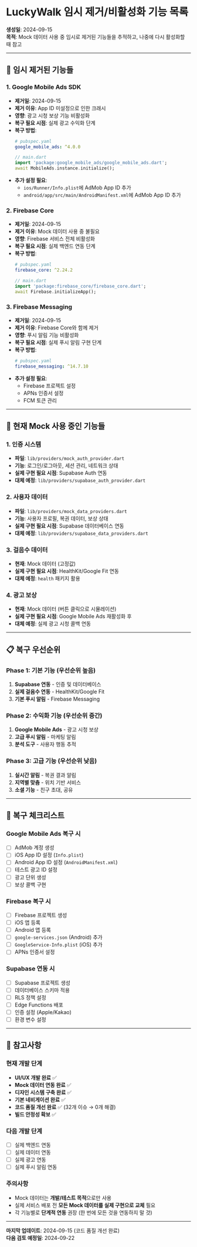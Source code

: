 # LuckyWalk 임시 제거/비활성화 기능 목록

**생성일**: 2024-09-15  
**목적**: Mock 데이터 사용 중 임시로 제거된 기능들을 추적하고, 나중에 다시 활성화할 때 참고

---

## 🚨 **임시 제거된 기능들**

### 1. **Google Mobile Ads SDK**
- **제거일**: 2024-09-15
- **제거 이유**: App ID 미설정으로 인한 크래시
- **영향**: 광고 시청 보상 기능 비활성화
- **복구 필요 시점**: 실제 광고 수익화 단계
- **복구 방법**:
  ```yaml
  # pubspec.yaml
  google_mobile_ads: ^4.0.0
  ```
  ```dart
  // main.dart
  import 'package:google_mobile_ads/google_mobile_ads.dart';
  await MobileAds.instance.initialize();
  ```
- **추가 설정 필요**:
  - `ios/Runner/Info.plist`에 AdMob App ID 추가
  - `android/app/src/main/AndroidManifest.xml`에 AdMob App ID 추가

### 2. **Firebase Core**
- **제거일**: 2024-09-15
- **제거 이유**: Mock 데이터 사용 중 불필요
- **영향**: Firebase 서비스 전체 비활성화
- **복구 필요 시점**: 실제 백엔드 연동 단계
- **복구 방법**:
  ```yaml
  # pubspec.yaml
  firebase_core: ^2.24.2
  ```
  ```dart
  // main.dart
  import 'package:firebase_core/firebase_core.dart';
  await Firebase.initializeApp();
  ```

### 3. **Firebase Messaging**
- **제거일**: 2024-09-15
- **제거 이유**: Firebase Core와 함께 제거
- **영향**: 푸시 알림 기능 비활성화
- **복구 필요 시점**: 실제 푸시 알림 구현 단계
- **복구 방법**:
  ```yaml
  # pubspec.yaml
  firebase_messaging: ^14.7.10
  ```
- **추가 설정 필요**:
  - Firebase 프로젝트 설정
  - APNs 인증서 설정
  - FCM 토큰 관리

---

## 🔄 **현재 Mock 사용 중인 기능들**

### 1. **인증 시스템**
- **파일**: `lib/providers/mock_auth_provider.dart`
- **기능**: 로그인/로그아웃, 세션 관리, 네트워크 상태
- **실제 구현 필요 시점**: Supabase Auth 연동
- **대체 예정**: `lib/providers/supabase_auth_provider.dart`

### 2. **사용자 데이터**
- **파일**: `lib/providers/mock_data_providers.dart`
- **기능**: 사용자 프로필, 복권 데이터, 보상 상태
- **실제 구현 필요 시점**: Supabase 데이터베이스 연동
- **대체 예정**: `lib/providers/supabase_data_providers.dart`

### 3. **걸음수 데이터**
- **현재**: Mock 데이터 (고정값)
- **실제 구현 필요 시점**: HealthKit/Google Fit 연동
- **대체 예정**: `health` 패키지 활용

### 4. **광고 보상**
- **현재**: Mock 데이터 (버튼 클릭으로 시뮬레이션)
- **실제 구현 필요 시점**: Google Mobile Ads 재활성화 후
- **대체 예정**: 실제 광고 시청 콜백 연동

---

## 📋 **복구 우선순위**

### **Phase 1: 기본 기능 (우선순위 높음)**
1. **Supabase 연동** - 인증 및 데이터베이스
2. **실제 걸음수 연동** - HealthKit/Google Fit
3. **기본 푸시 알림** - Firebase Messaging

### **Phase 2: 수익화 기능 (우선순위 중간)**
1. **Google Mobile Ads** - 광고 시청 보상
2. **고급 푸시 알림** - 마케팅 알림
3. **분석 도구** - 사용자 행동 추적

### **Phase 3: 고급 기능 (우선순위 낮음)**
1. **실시간 알림** - 복권 결과 알림
2. **지역별 맞춤** - 위치 기반 서비스
3. **소셜 기능** - 친구 초대, 공유

---

## 🔧 **복구 체크리스트**

### **Google Mobile Ads 복구 시**
- [ ] AdMob 계정 생성
- [ ] iOS App ID 설정 (`Info.plist`)
- [ ] Android App ID 설정 (`AndroidManifest.xml`)
- [ ] 테스트 광고 ID 설정
- [ ] 광고 단위 생성
- [ ] 보상 콜백 구현

### **Firebase 복구 시**
- [ ] Firebase 프로젝트 생성
- [ ] iOS 앱 등록
- [ ] Android 앱 등록
- [ ] `google-services.json` (Android) 추가
- [ ] `GoogleService-Info.plist` (iOS) 추가
- [ ] APNs 인증서 설정

### **Supabase 연동 시**
- [ ] Supabase 프로젝트 생성
- [ ] 데이터베이스 스키마 적용
- [ ] RLS 정책 설정
- [ ] Edge Functions 배포
- [ ] 인증 설정 (Apple/Kakao)
- [ ] 환경 변수 설정

---

## 📝 **참고사항**

### **현재 개발 단계**
- **UI/UX 개발 완료** ✅
- **Mock 데이터 연동 완료** ✅
- **디자인 시스템 구축 완료** ✅
- **기본 네비게이션 완료** ✅
- **코드 품질 개선 완료** ✅ (32개 이슈 → 0개 해결)
- **빌드 안정성 확보** ✅

### **다음 개발 단계**
- [ ] 실제 백엔드 연동
- [ ] 실제 데이터 연동
- [ ] 실제 광고 연동
- [ ] 실제 푸시 알림 연동

### **주의사항**
- Mock 데이터는 **개발/테스트 목적**으로만 사용
- 실제 서비스 배포 전 **모든 Mock 데이터를 실제 구현으로 교체** 필요
- 각 기능별로 **단계적 연동** 권장 (한 번에 모든 것을 연동하지 말 것)

---

**마지막 업데이트**: 2024-09-15 (코드 품질 개선 완료)  
**다음 검토 예정일**: 2024-09-22

